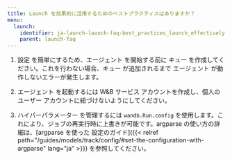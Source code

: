 ```yaml
---
title: Launch を効果的に活用するためのベストプラクティスはありますか？
menu:
  launch:
    identifier: ja-launch-launch-faq-best_practices_launch_effectively
    parent: launch-faq
---
```


1. 設定 を簡単にするため、エージェント を開始する前に キュー を作成してください。これを行わない場合、キュー が追加されるまで エージェント が動作しないエラーが発生します。

2. エージェント を起動するには W&B サービス アカウントを作成し、個人の ユーザー アカウントに紐づけないようにしてください。

3. ハイパーパラメーター を管理するには `wandb.Run.config` を使用します。これにより、ジョブの再実行時に上書きが可能です。argparse の使い方の詳細は、[argparse を使った 設定のガイド]({{< relref path="/guides/models/track/config/#set-the-configuration-with-argparse" lang="ja" >}}) を参照してください。